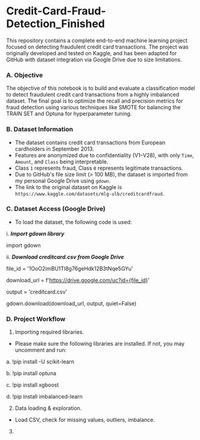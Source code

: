 # Credit-Card-Fraud-Detection_Finished

This repository contains a complete end-to-end machine learning project focused on detecting fraudulent credit card transactions. The project was originally developed and tested on Kaggle, and has been adapted for GitHub with dataset integration via Google Drive due to size limitations.

### A. Objective
The objective of this notebook is to build and evaluate a classification model to detect fraudulent credit card transactions from a highly imbalanced dataset. The final goal is to optimize the recall and precision metrics for fraud detection using various techniques like SMOTE for balancing the TRAIN SET and Optuna for hyperparameter tuning.

### B. Dataset Information
- The dataset contains credit card transactions from European cardholders in September 2013.
- Features are anonymized due to confidentiality (V1–V28), with only `Time`, `Amount`, and `Class` being interpretable.
- Class `1` represents fraud, Class `0` represents legitimate transactions.
- Due to GitHub's file size limit (> 100 MB), the dataset is imported from my personal Google Drive using `gdown`.
- The link to the original dataset on Kaggle is `https://www.kaggle.com/datasets/mlg-ulb/creditcardfraud`.

### C. Dataset Access (Google Drive)
- To load the dataset, the following code is used:

i. **_Import gdown library_**

import gdown

ii. **_Download creditcard.csv from Google Drive_**

file_id = '1OoO2imBU1Tl8g76geHdk12B3tNqe5GYu'

download_url = f'https://drive.google.com/uc?id={file_id}'

output = 'creditcard.csv'

gdown.download(download_url, output, quiet=False)

### D. Project Workflow
1. Importing required libraries.
- Please make sure the following libraries are installed. If not, you may uncomment and run:

a. !pip install -U scikit-learn

b. !pip install optuna

c. !pip install xgboost

d. !pip install imbalanced-learn

2. Data loading & exploration.

- Load CSV, check for missing values, outliers, imbalance.

3. 
